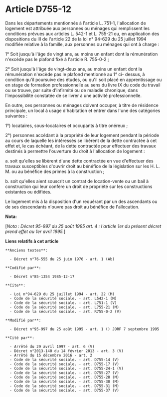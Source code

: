 # Article D755-12

Dans les départements mentionnés à l'article L. 751-1, l'allocation de logement est attribuée aux personnes ou ménages qui
remplissent les conditions     prévues aux articles L. 542-1 et L. 755-21 ou, en application des dispositions du III de
l'article 22 de la loi n° 94-629 du 25 juillet 1994 modifiée relative à la famille, aux personnes ou ménages qui ont à
charge : 

1° Soit jusqu'à l'âge de vingt ans, au moins un enfant dont la rémunération n'excède pas le plafond fixé à l'article R.
755-0-2 ; 

2° Soit jusqu'à l'âge de vingt-deux ans, au moins un enfant dont la rémunération n'excède pas le plafond mentionné au 1° ci-
dessus, à condition qu'il poursuive des études, ou qu'il soit placé en apprentissage ou en stage de formation professionnelle
au sens du livre IX du code du travail ou se trouve, par suite d'infirmité ou de maladie chronique, dans l'impossibilité
constatée de se livrer à une activité professionnelle. 

En outre, ces personnes ou ménages doivent occuper, à titre de résidence principale, un local à usage d'habitation et entrer
dans l'une des catégories suivantes : 

1°) locataires, sous-locataires et occupants à titre onéreux ; 

2°) personnes accédant à la propriété de leur logement pendant la période au cours de laquelle les intéressés se libèrent de
la dette contractée à cet effet et, le cas échéant, de la dette contractée pour effectuer des travaux destinés à permettre
l'ouverture du droit à l'allocation de logement : 

a. soit qu'elles se libèrent d'une dette contractée en vue d'effectuer des travaux susceptibles d'ouvrir droit au bénéfice de
la législation sur les H. L. M. ou au bénéfice des primes à la construction ; 

b. soit qu'elles aient souscrit un contrat de location-vente ou un bail à construction qui leur confère un droit de propriété
sur les constructions existantes ou édifiées. 

Le logement mis à la disposition d'un requérant par un des ascendants ou de ses descendants n'ouvre pas droit au bénéfice de
l'allocation.

**Nota:**

[*Nota : Décret 95-997 du 25 août 1995 art. 4 : l'article 1er du présent décret prend effet au 1er avril 1995.*]

**Liens relatifs à cet article**

	**Anciens textes**:

	  - Décret n°76-555 du 25 juin 1976 - art. 1 (Ab)

	**Codifié par**:

	  - Décret n°85-1354 1985-12-17

	**Cite**:

	  - Loi n°94-629 du 25 juillet 1994 - art. 22 (M)
	  - Code de la sécurité sociale. - art. L542-1 (M)
	  - Code de la sécurité sociale. - art. L751-1 (V)
	  - Code de la sécurité sociale. - art. L755-21 (M)
	  - Code de la sécurité sociale. - art. R755-0-2 (V)

	**Modifié par**:

	  - Décret n°95-997 du 25 août 1995 - art. 1 () JORF 7 septembre 1995

	**Cité par**:

	  - Arrêté du 29 avril 1997 - art. 6 (V)
	  - Décret n°2013-140 du 14 février 2013 - art. 3 (V)
	  - Arrêté du 15 décembre 2016 - art. 2
	  - Code de la sécurité sociale. - art. D755-14 (V)
	  - Code de la sécurité sociale. - art. D755-17 (V)
	  - Code de la sécurité sociale. - art. D755-24-1 (V)
	  - Code de la sécurité sociale. - art. D755-27 (V)
	  - Code de la sécurité sociale. - art. D755-28 (M)
	  - Code de la sécurité sociale. - art. D755-30 (M)
	  - Code de la sécurité sociale. - art. D755-31 (M)
	  - Code de la sécurité sociale. - art. D755-37 (V)
